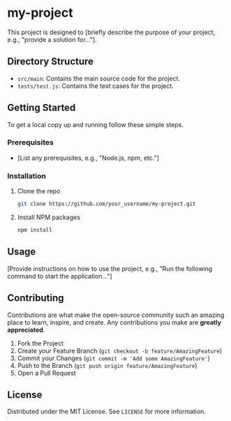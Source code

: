 # my-project

This project is designed to [briefly describe the purpose of your project, e.g., "provide a solution for..."].

## Directory Structure

- `src/main`: Contains the main source code for the project.
- `tests/test.js`: Contains the test cases for the project.

## Getting Started

To get a local copy up and running follow these simple steps.

### Prerequisites

- [List any prerequisites, e.g., "Node.js, npm, etc."]

### Installation

1. Clone the repo
   ```bash
   git clone https://github.com/your_username/my-project.git
   ```
2. Install NPM packages
   ```bash
   npm install
   ```

## Usage

[Provide instructions on how to use the project, e.g., "Run the following command to start the application..."]

## Contributing

Contributions are what make the open-source community such an amazing place to learn, inspire, and create. Any contributions you make are **greatly appreciated**.

1. Fork the Project
2. Create your Feature Branch (`git checkout -b feature/AmazingFeature`)
3. Commit your Changes (`git commit -m 'Add some AmazingFeature'`)
4. Push to the Branch (`git push origin feature/AmazingFeature`)
5. Open a Pull Request

## License

Distributed under the MIT License. See `LICENSE` for more information.